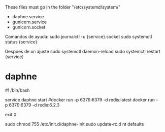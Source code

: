 These files must go in the folder "/etc/systemd/system/"

- daphne.service
- gunicorn.service
- gunicorn.socket





Comandos de ayuda:
sudo journalctl -u {service}.socket
sudo systemctl status {service}




Despues de un ajuste
sudo systemctl daemon-reload
sudo systemctl restart {service}


# daphne

#! /bin/bash

service daphne start
#docker run -p 6379:6379 -d redis:latest
docker run -p 6379:6379 -d redis:6.2.3

exit 0


sudo chmod 755 /etc/init.d/daphne-init
sudo update-rc.d nt
 defaults




